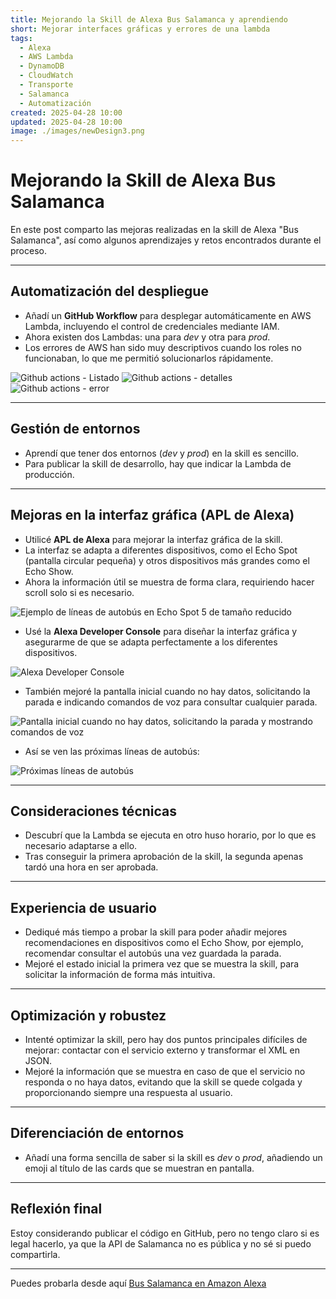 ```yaml
---
title: Mejorando la Skill de Alexa Bus Salamanca y aprendiendo
short: Mejorar interfaces gráficas y errores de una lambda
tags:
  - Alexa
  - AWS Lambda
  - DynamoDB
  - CloudWatch
  - Transporte
  - Salamanca
  - Automatización
created: 2025-04-28 10:00
updated: 2025-04-28 10:00
image: ./images/newDesign3.png
---
```


# Mejorando la Skill de Alexa Bus Salamanca

En este post comparto las mejoras realizadas en la skill de Alexa "Bus Salamanca", así como algunos aprendizajes y retos encontrados durante el proceso.

---

## Automatización del despliegue

- Añadí un **GitHub Workflow** para desplegar automáticamente en AWS Lambda, incluyendo el control de credenciales mediante IAM.
- Ahora existen dos Lambdas: una para _dev_ y otra para _prod_.
- Los errores de AWS han sido muy descriptivos cuando los roles no funcionaban, lo que me permitió solucionarlos rápidamente.


![Github actions - Listado](./images/githubactions1.png)
![Github actions - detalles](./images/githubactions2.png)
![Github actions - error](./images/githubactions3.png)

---

## Gestión de entornos

- Aprendí que tener dos entornos (_dev_ y _prod_) en la skill es sencillo.
- Para publicar la skill de desarrollo, hay que indicar la Lambda de producción.

---

## Mejoras en la interfaz gráfica (APL de Alexa)

- Utilicé **APL de Alexa** para mejorar la interfaz gráfica de la skill.
- La interfaz se adapta a diferentes dispositivos, como el Echo Spot (pantalla circular pequeña) y otros dispositivos más grandes como el Echo Show.
- Ahora la información útil se muestra de forma clara, requiriendo hacer scroll solo si es necesario.

![Ejemplo de líneas de autobús en Echo Spot 5 de tamaño reducido](./images/newDesign3.png)

- Usé la **Alexa Developer Console** para diseñar la interfaz gráfica y asegurarme de que se adapta perfectamente a los diferentes dispositivos.

![Alexa Developer Console](./images/AlexaDeveloperConsole.png)

- También mejoré la pantalla inicial cuando no hay datos, solicitando la parada e indicando comandos de voz para consultar cualquier parada.

![Pantalla inicial cuando no hay datos, solicitando la parada y mostrando comandos de voz](./images/newDesign2.png)

- Así se ven las próximas líneas de autobús:

![Próximas líneas de autobús](./images/newDesign1.png)

---

## Consideraciones técnicas

- Descubrí que la Lambda se ejecuta en otro huso horario, por lo que es necesario adaptarse a ello.
- Tras conseguir la primera aprobación de la skill, la segunda apenas tardó una hora en ser aprobada.

---

## Experiencia de usuario

- Dediqué más tiempo a probar la skill para poder añadir mejores recomendaciones en dispositivos como el Echo Show, por ejemplo, recomendar consultar el autobús una vez guardada la parada.
- Mejoré el estado inicial la primera vez que se muestra la skill, para solicitar la información de forma más intuitiva.

---

## Optimización y robustez

- Intenté optimizar la skill, pero hay dos puntos principales difíciles de mejorar: contactar con el servicio externo y transformar el XML en JSON.
- Mejoré la información que se muestra en caso de que el servicio no responda o no haya datos, evitando que la skill se quede colgada y proporcionando siempre una respuesta al usuario.

---

## Diferenciación de entornos

- Añadí una forma sencilla de saber si la skill es _dev_ o _prod_, añadiendo un emoji al título de las cards que se muestran en pantalla.

---

## Reflexión final

Estoy considerando publicar el código en GitHub, pero no tengo claro si es legal hacerlo, ya que la API de Salamanca no es pública y no sé si puedo compartirla.

---

Puedes probarla desde aquí [Bus Salamanca en Amazon Alexa](https://www.amazon.es/Juan-Manuel-B%C3%A9c-Bus-Salamanca/dp/B0F59TDK93/)